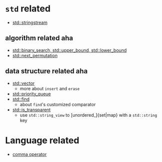 # `std` related
- [std::stringstream](stingstream.md)

## algorithm related aha
- [std::binary_search, std::upper_bound, std::lower_bound](binary_search.md)
- [std::next_permutation](permutation.md)


## data structure related aha
- [std::vector](vector_ops.md)
  - more about `insert` and `erase`
- [std::priority_queue](priority_queue.md)
- [std::find](find.md)
  - about `find`'s customized comparator
- [std::is_transparent](heterogenous_lookup.md)
  - use `std::string_view` to [unordered_]{set|map} with a `std::string` key

# Language related
- [comma operator](comma_operator.md)